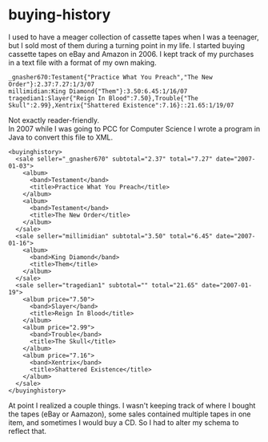 # buying-history
I used to have a meager collection of cassette tapes when I was a teenager, but I sold most of them during a turning point in my life. 
I started buying cassette tapes on eBay and Amazon in 2006. I kept track of my purchases in a text file with a format of my own making.
```
_gnasher670:Testament{"Practice What You Preach","The New Order"}:2.37:7.27:1/3/07
millimidian:King Diamond{"Them"}:3.50:6.45:1/16/07
tragedian1:Slayer{"Reign In Blood":7.50},Trouble{"The Skull":2.99},Xentrix{"Shattered Existence":7.16}::21.65:1/19/07
```
Not exactly reader-friendly.  
In 2007 while I was going to PCC for Computer Science I wrote a program in Java to convert this file to XML. 
```
<buyinghistory>
  <sale seller="_gnasher670" subtotal="2.37" total="7.27" date="2007-01-03">
    <album>
      <band>Testament</band>
      <title>Practice What You Preach</title>
    </album>
    <album>
      <band>Testament</band>
      <title>The New Order</title>
    </album>
  </sale>
  <sale seller="millimidian" subtotal="3.50" total="6.45" date="2007-01-16">
    <album>
      <band>King Diamond</band>
      <title>Them</title>
    </album>
  </sale>
  <sale seller="tragedian1" subtotal="" total="21.65" date="2007-01-19">
    <album price="7.50">
      <band>Slayer</band>
      <title>Reign In Blood</title>
    </album>
    <album price="2.99">
      <band>Trouble</band>
      <title>The Skull</title>
    </album>
    <album price="7.16">
      <band>Xentrix</band>
      <title>Shattered Existence</title>
    </album>
  </sale>
</buyinghistory>
```
At point I realized a couple things. I wasn't keeping track of where I bought the tapes (eBay or Aamazon), some sales contained multiple tapes in one item, and sometimes I would buy a CD. So I had to alter my schema to reflect that.

